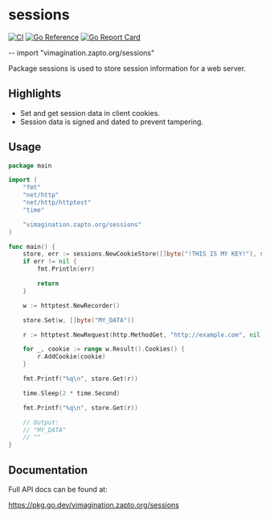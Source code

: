 # sessions

[![CI](https://github.com/MJKWoolnough/sessions/actions/workflows/go-checks.yml/badge.svg)](https://github.com/MJKWoolnough/sessions/actions)
[![Go Reference](https://pkg.go.dev/badge/vimagination.zapto.org/sessions.svg)](https://pkg.go.dev/vimagination.zapto.org/sessions)
[![Go Report Card](https://goreportcard.com/badge/vimagination.zapto.org/sessions)](https://goreportcard.com/report/vimagination.zapto.org/sessions)

--
    import "vimagination.zapto.org/sessions"

Package sessions is used to store session information for a web server.

## Highlights

 - Set and get session data in client cookies.
 - Session data is signed and dated to prevent tampering.

## Usage

```go
package main

import (
	"fmt"
	"net/http"
	"net/http/httptest"
	"time"

	"vimagination.zapto.org/sessions"
)

func main() {
	store, err := sessions.NewCookieStore([]byte("!THIS IS MY KEY!"), sessions.Expiry(time.Second))
	if err != nil {
		fmt.Println(err)

		return
	}

	w := httptest.NewRecorder()

	store.Set(w, []byte("MY_DATA"))

	r := httptest.NewRequest(http.MethodGet, "http://example.com", nil)

	for _, cookie := range w.Result().Cookies() {
		r.AddCookie(cookie)
	}

	fmt.Printf("%q\n", store.Get(r))

	time.Sleep(2 * time.Second)

	fmt.Printf("%q\n", store.Get(r))

	// Output:
	// "MY_DATA"
	// ""
}
```

## Documentation

Full API docs can be found at:

https://pkg.go.dev/vimagination.zapto.org/sessions
